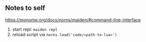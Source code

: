 ## Notes to self

https://monome.org/docs/norns/maiden/#command-line-interface

1. start repl: `maiden repl`
2. reload script via `norns.load('code/<path-to-lua>')`